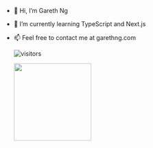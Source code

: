 - 👋 Hi, I’m Gareth Ng
- 🌱 I’m currently learning TypeScript and Next.js
- 📫 Feel free to contact me at garethng.com

  ![visitors](https://visitor-badge.glitch.me/badge?page_id=garethng.githubreadme)
  
   <img height='180em' src='https://github-readme-stats.vercel.app/api?gcn12=Gapur&amp;show_icons=true&amp;hide_border=true&amp;&amp;count_private=true&amp;include_all_commits=true' />

<!---
gcn12/gcn12 is a ✨ special ✨ repository because its `README.md` (this file) appears on your GitHub profile.
You can click the Preview link to take a look at your changes.
--->
